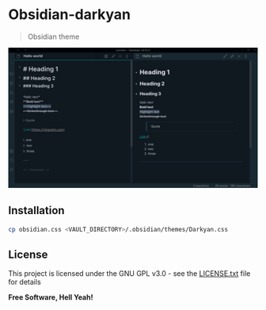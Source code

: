 Obsidian-darkyan
===

> Obsidian theme

![Darkyan Obsidian Theme](screenshot.png)

## Installation

```bash
cp obsidian.css <VAULT_DIRECTORY>/.obsidian/themes/Darkyan.css
```

## License

This project is licensed under the GNU GPL v3.0 - see the [LICENSE.txt](LICENSE.txt) file for details

**Free Software, Hell Yeah!**
